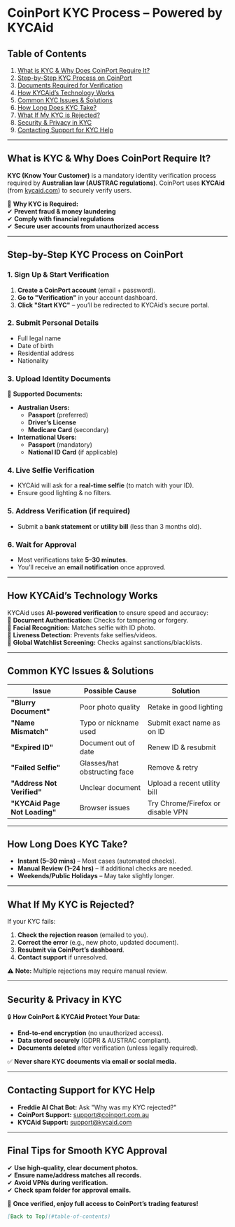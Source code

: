 # **CoinPort KYC Process – Powered by KYCAid**  

## **Table of Contents**  
1. [What is KYC & Why Does CoinPort Require It?](#what-is-kyc--why-does-coinport-require-it)  
2. [Step-by-Step KYC Process on CoinPort](#step-by-step-kyc-process-on-coinport)  
3. [Documents Required for Verification](#documents-required-for-verification)  
4. [How KYCAid’s Technology Works](#how-kycaids-technology-works)  
5. [Common KYC Issues & Solutions](#common-kyc-issues--solutions)  
6. [How Long Does KYC Take?](#how-long-does-kyc-take)  
7. [What If My KYC is Rejected?](#what-if-my-kyc-is-rejected)  
8. [Security & Privacy in KYC](#security--privacy-in-kyc)  
9. [Contacting Support for KYC Help](#contacting-support-for-kyc-help)  

---

## **What is KYC & Why Does CoinPort Require It?**  
**KYC (Know Your Customer)** is a mandatory identity verification process required by **Australian law (AUSTRAC regulations)**. CoinPort uses **KYCAid** (from [kycaid.com](https://kycaid.com)) to securely verify users.  

🔹 **Why KYC is Required:**  
✔ **Prevent fraud & money laundering**  
✔ **Comply with financial regulations**  
✔ **Secure user accounts from unauthorized access**  

---

## **Step-by-Step KYC Process on CoinPort**  

### **1. Sign Up & Start Verification**  
1. **Create a CoinPort account** (email + password).  
2. **Go to "Verification"** in your account dashboard.  
3. **Click "Start KYC"** – you’ll be redirected to KYCAid’s secure portal.  

### **2. Submit Personal Details**  
- Full legal name  
- Date of birth  
- Residential address  
- Nationality  

### **3. Upload Identity Documents**  
📌 **Supported Documents:**  
- **Australian Users:**  
  - **Passport** (preferred)  
  - **Driver’s License**  
  - **Medicare Card** (secondary)  
- **International Users:**  
  - **Passport** (mandatory)  
  - **National ID Card** (if applicable)  

### **4. Live Selfie Verification**  
- KYCAid will ask for a **real-time selfie** (to match with your ID).  
- Ensure good lighting & no filters.  

### **5. Address Verification (if required)**  
- Submit a **bank statement** or **utility bill** (less than 3 months old).  

### **6. Wait for Approval**  
- Most verifications take **5–30 minutes**.  
- You’ll receive an **email notification** once approved.  

---

## **How KYCAid’s Technology Works**  
KYCAid uses **AI-powered verification** to ensure speed and accuracy:  
🔸 **Document Authentication:** Checks for tampering or forgery.  
🔸 **Facial Recognition:** Matches selfie with ID photo.  
🔸 **Liveness Detection:** Prevents fake selfies/videos.  
🔸 **Global Watchlist Screening:** Checks against sanctions/blacklists.  

---

## **Common KYC Issues & Solutions**  

| **Issue** | **Possible Cause** | **Solution** |  
|-----------|------------------|--------------|  
| **"Blurry Document"** | Poor photo quality | Retake in good lighting |  
| **"Name Mismatch"** | Typo or nickname used | Submit exact name as on ID |  
| **"Expired ID"** | Document out of date | Renew ID & resubmit |  
| **"Failed Selfie"** | Glasses/hat obstructing face | Remove & retry |  
| **"Address Not Verified"** | Unclear document | Upload a recent utility bill |  
| **"KYCAid Page Not Loading"** | Browser issues | Try Chrome/Firefox or disable VPN |  

---

## **How Long Does KYC Take?**  
- **Instant (5–30 mins)** – Most cases (automated checks).  
- **Manual Review (1–24 hrs)** – If additional checks are needed.  
- **Weekends/Public Holidays** – May take slightly longer.  

---

## **What If My KYC is Rejected?**  
If your KYC fails:  
1. **Check the rejection reason** (emailed to you).  
2. **Correct the error** (e.g., new photo, updated document).  
3. **Resubmit via CoinPort’s dashboard**.  
4. **Contact support** if unresolved.  

⚠️ **Note:** Multiple rejections may require manual review.  

---

## **Security & Privacy in KYC**  
🔒 **How CoinPort & KYCAid Protect Your Data:**  
- **End-to-end encryption** (no unauthorized access).  
- **Data stored securely** (GDPR & AUSTRAC compliant).  
- **Documents deleted** after verification (unless legally required).  

✅ **Never share KYC documents via email or social media.**  

---

## **Contacting Support for KYC Help**  
- **Freddie AI Chat Bot:** Ask "Why was my KYC rejected?"  
- **CoinPort Support:** support@coinport.com.au  
- **KYCAid Support:** [support@kycaid.com](mailto:support@kycaid.com)  

---

## **Final Tips for Smooth KYC Approval**  
✔ **Use high-quality, clear document photos.**  
✔ **Ensure name/address matches all records.**  
✔ **Avoid VPNs during verification.**  
✔ **Check spam folder for approval emails.**  

🚀 **Once verified, enjoy full access to CoinPort’s trading features!**  

```markdown
[Back to Top](#table-of-contents)
```  


